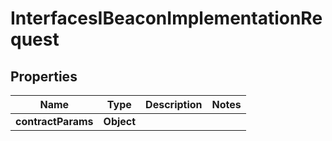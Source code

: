 

# InterfacesIBeaconImplementationRequest

## Properties

Name | Type | Description | Notes
------------ | ------------- | ------------- | -------------
**contractParams** | **Object** |  | 




